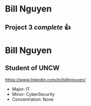 # Bill Nguyen

## Project 3 *complete* :+1:

Bill Nguyen
===
## Student of UNCW
https://www.linkedin.com/in/billtnguyen/
* Major: IT
* Minor: CyberSecurity
* Concentration: None
